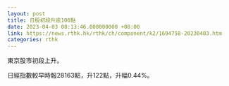 ```yaml
---
layout: post
title: 日股初段升逾100點
date: 2023-04-03 08:13:46.000000000 +08:00
link: https://news.rthk.hk/rthk/ch/component/k2/1694758-20230403.htm
categories: rthk
---
```


東京股市初段上升。

日經指數較早時報28163點，升122點，升幅0.44%。
